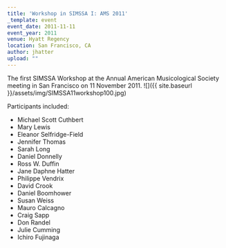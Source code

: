 ```yaml
---
title: 'Workshop in SIMSSA I: AMS 2011'
_template: event
event_date: 2011-11-11
event_year: 2011
venue: Hyatt Regency
location: San Francisco, CA
author: jhatter
upload: ""
---
```

The first SIMSSA Workshop at the Annual American Musicological Society meeting in San Francisco on 11 November 2011.
![]({{ site.baseurl }}/assets/img/SIMSSA11workshop100.jpg)

Participants included:
- Michael Scott Cuthbert
- Mary Lewis
- Eleanor Selfridge-Field
- Jennifer Thomas
- Sarah Long
- Daniel Donnelly
- Ross W. Duffin
- Jane Daphne Hatter
- Philippe Vendrix
- David Crook
- Daniel Boomhower
- Susan Weiss
- Mauro Calcagno
- Craig Sapp
- Don Randel
- Julie Cumming
- Ichiro Fujinaga
